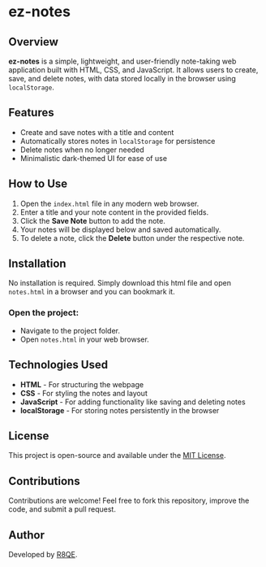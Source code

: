 # ez-notes

## Overview
**ez-notes** is a simple, lightweight, and user-friendly note-taking web application built with HTML, CSS, and JavaScript. It allows users to create, save, and delete notes, with data stored locally in the browser using `localStorage`.

## Features
- Create and save notes with a title and content
- Automatically stores notes in `localStorage` for persistence
- Delete notes when no longer needed
- Minimalistic dark-themed UI for ease of use

## How to Use
1. Open the `index.html` file in any modern web browser.
2. Enter a title and your note content in the provided fields.
3. Click the **Save Note** button to add the note.
4. Your notes will be displayed below and saved automatically.
5. To delete a note, click the **Delete** button under the respective note.

## Installation
No installation is required. Simply download this html file and open `notes.html` in a browser and you can bookmark it.

### Open the project:
- Navigate to the project folder.
- Open `notes.html` in your web browser.

## Technologies Used
- **HTML** - For structuring the webpage
- **CSS** - For styling the notes and layout
- **JavaScript** - For adding functionality like saving and deleting notes
- **localStorage** - For storing notes persistently in the browser

## License
This project is open-source and available under the [MIT License](LICENSE).

## Contributions
Contributions are welcome! Feel free to fork this repository, improve the code, and submit a pull request.

## Author
Developed by [R8QE](https://github.com/r8qe).

